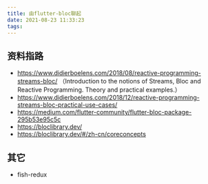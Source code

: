```yaml
---
title: 由flutter-bloc聊起
date: 2021-08-23 11:33:23
tags:
---
```


## 资料指路

- https://www.didierboelens.com/2018/08/reactive-programming-streams-bloc/ （Introduction to the notions of Streams, Bloc and Reactive Programming. Theory and practical examples.）
- https://www.didierboelens.com/2018/12/reactive-programming-streams-bloc-practical-use-cases/
- https://medium.com/flutter-community/flutter-bloc-package-295b53e95c5c
- https://bloclibrary.dev/
- https://bloclibrary.dev/#/zh-cn/coreconcepts

## 其它

- fish-redux
